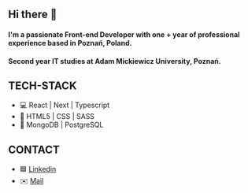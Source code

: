 ## Hi there 👋

#### I'm a passionate Front-end Developer with one + year of professional experience based in Poznań, Poland. 
#### Second year IT studies at Adam Mickiewicz University, Poznań.

## TECH-STACK

- 💻 React | Next | Typescript
- 💅 HTML5 | CSS | SASS
- 💾 MongoDB | PostgreSQL

## CONTACT

- 🟦 [Linkedin](https://www.linkedin.com/in/mikwis01/)
- ✉️ [Mail](mailto:mikolajwisniewski01@gmail.com?subject=[GitHub]%20Source%20Han%20Sans)
